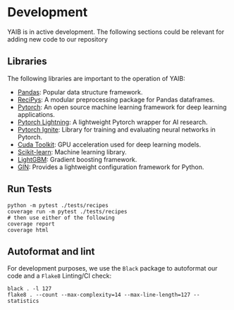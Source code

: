 # Development

YAIB is in active development. The following sections could be relevant for adding new code to our repository

## Libraries

The following libraries are important to the operation of YAIB:

- [Pandas](https://github.com/pandas-dev/pandas): Popular data structure framework.
- [ReciPys](https://github.com/rvandewater/recipys): A modular preprocessing package for Pandas dataframes.
- [Pytorch](https://pytorch.org/): An open source machine learning framework for deep learning applications.
- [Pytorch Lightning](https://www.pytorchlightning.ai/): A lightweight Pytorch wrapper for AI research.
- [Pytorch Ignite](https://github.com/pytorch/ignite): Library for training and evaluating neural networks in Pytorch.
- [Cuda Toolkit](https://developer.nvidia.com/cuda-toolkit): GPU acceleration used for deep learning models.
- [Scikit-learn](https://github.com/scikit-learn/scikit-learn): Machine learning library.
- [LightGBM](https://github.com/microsoft/LightGBM): Gradient boosting framework.
- [GIN](https://github.com/google/gin-config): Provides a lightweight configuration framework for Python.

## Run Tests

```
python -m pytest ./tests/recipes
coverage run -m pytest ./tests/recipes
# then use either of the following
coverage report
coverage html
```

## Autoformat and lint

For development purposes, we use the `Black` package to autoformat our code and a `Flake8` Linting/CI check:

```
black . -l 127
flake8 . --count --max-complexity=14 --max-line-length=127 --statistics
```
